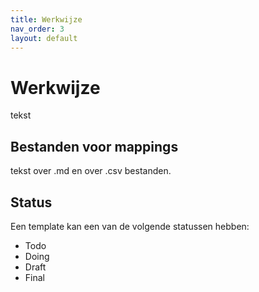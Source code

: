 ```yaml
---
title: Werkwijze
nav_order: 3
layout: default
---
```


# Werkwijze

tekst

## Bestanden voor mappings

tekst over .md en over .csv bestanden.

## Status

Een template kan een van de volgende statussen hebben:

 - Todo
 - Doing
 - Draft
 - Final


